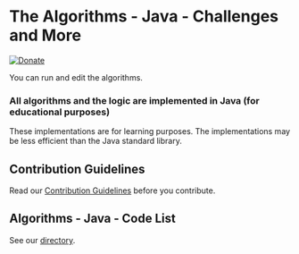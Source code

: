 # The Algorithms - Java - Challenges and More
[![Donate](https://img.shields.io/badge/Donate-PayPal-green.svg)](https://paypal.me/yonhbu?locale.x=es_XC)

You can run and edit the algorithms.

### All algorithms and the logic are implemented in Java (for educational purposes)

These implementations are for learning purposes. The implementations may be less efficient than the Java standard library.

## Contribution Guidelines

Read our [Contribution Guidelines](CONTRIBUTING.md) before you contribute.


## Algorithms - Java - Code List

See our [directory](DIRECTORY.md).
